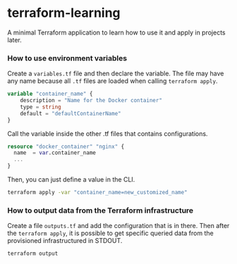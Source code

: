 # terraform-learning
A minimal Terraform application to learn how to use it and apply in projects later.

### How to use environment variables
Create a `variables.tf` file and then declare the variable. The file may have any name because all `.tf` files are loaded when calling `terraform apply`.

```tf
variable "container_name" {
    description = "Name for the Docker container"
    type = string
    default = "defaultContainerName"
}
```


Call the variable inside the other .tf files that contains configurations.

```tf
resource "docker_container" "nginx" {
  name  = var.container_name
  ...
}
```

Then, you can just define a value in the CLI.

```bash
terraform apply -var "container_name=new_customized_name"
```

### How to output data from the Terraform infrastructure
Create a file `outputs.tf` and add the configuration that is in there. Then after the `terraform apply`, it is possible to get specific queried data from the provisioned infrastructured in STDOUT.

```bash
terraform output
```